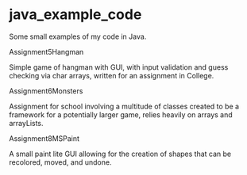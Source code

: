 # java_example_code
Some small examples of my code in Java.


Assignment5Hangman

Simple game of hangman with GUI, with input validation and guess checking via char arrays, written for an assignment in College. 

Assignment6Monsters

Assignment for school involving a multitude of classes created to be a framework for a potentially larger game, relies
heavily on arrays and arrayLists.

Assignment8MSPaint

A small paint lite GUI allowing for the creation of shapes that can be recolored, moved, and undone.
